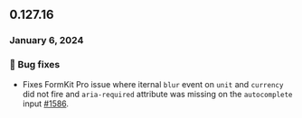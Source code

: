 ## 0.127.16

### January 6, 2024

### 🐛 Bug fixes

- Fixes FormKit Pro issue where iternal `blur` event on `unit` and `currency` did not fire and `aria-required` attribute was missing on the `autocomplete` input [#1586](https://github.com/formkit/formkit/issues/1586).